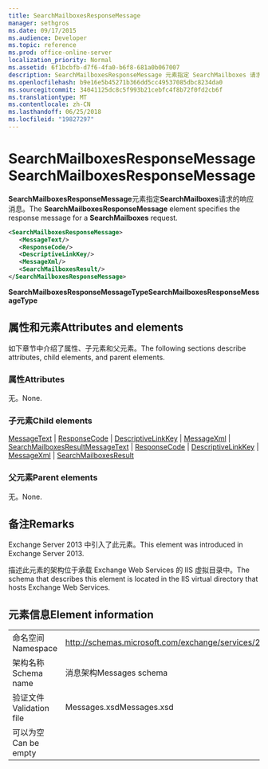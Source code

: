 ```yaml
---
title: SearchMailboxesResponseMessage
manager: sethgros
ms.date: 09/17/2015
ms.audience: Developer
ms.topic: reference
ms.prod: office-online-server
localization_priority: Normal
ms.assetid: 6f1bcbfb-d7f6-4fa0-b6f8-681a0b067007
description: SearchMailboxesResponseMessage 元素指定 SearchMailboxes 请求的响应消息。
ms.openlocfilehash: b9e16e5b45271b366dd5cc49537085dbc8234da0
ms.sourcegitcommit: 34041125dc8c5f993b21cebfc4f8b72f0fd2cb6f
ms.translationtype: MT
ms.contentlocale: zh-CN
ms.lasthandoff: 06/25/2018
ms.locfileid: "19827297"
---
```

# <a name="searchmailboxesresponsemessage"></a><span data-ttu-id="51479-103">SearchMailboxesResponseMessage</span><span class="sxs-lookup"><span data-stu-id="51479-103">SearchMailboxesResponseMessage</span></span>

<span data-ttu-id="51479-104">**SearchMailboxesResponseMessage**元素指定**SearchMailboxes**请求的响应消息。</span><span class="sxs-lookup"><span data-stu-id="51479-104">The **SearchMailboxesResponseMessage** element specifies the response message for a **SearchMailboxes** request.</span></span> 
  
```XML
<SearchMailboxesResponseMessage>
   <MessageText/>
   <ResponseCode/>
   <DescriptiveLinkKey/>
   <MessageXml/>
   <SearchMailboxesResult/>
</SearchMailboxesResponseMessage>
```

 <span data-ttu-id="51479-105">**SearchMailboxesResponseMessageType**</span><span class="sxs-lookup"><span data-stu-id="51479-105">**SearchMailboxesResponseMessageType**</span></span>
## <a name="attributes-and-elements"></a><span data-ttu-id="51479-106">属性和元素</span><span class="sxs-lookup"><span data-stu-id="51479-106">Attributes and elements</span></span>

<span data-ttu-id="51479-107">如下章节中介绍了属性、子元素和父元素。</span><span class="sxs-lookup"><span data-stu-id="51479-107">The following sections describe attributes, child elements, and parent elements.</span></span>
  
### <a name="attributes"></a><span data-ttu-id="51479-108">属性</span><span class="sxs-lookup"><span data-stu-id="51479-108">Attributes</span></span>

<span data-ttu-id="51479-109">无。</span><span class="sxs-lookup"><span data-stu-id="51479-109">None.</span></span>
  
### <a name="child-elements"></a><span data-ttu-id="51479-110">子元素</span><span class="sxs-lookup"><span data-stu-id="51479-110">Child elements</span></span>

<span data-ttu-id="51479-111">[MessageText](messagetext.md) | [ResponseCode](responsecode.md) | [DescriptiveLinkKey](descriptivelinkkey.md) | [MessageXml](messagexml.md) | [SearchMailboxesResult](searchmailboxesresult.md)</span><span class="sxs-lookup"><span data-stu-id="51479-111">[MessageText](messagetext.md) | [ResponseCode](responsecode.md) | [DescriptiveLinkKey](descriptivelinkkey.md) | [MessageXml](messagexml.md) | [SearchMailboxesResult](searchmailboxesresult.md)</span></span>
  
### <a name="parent-elements"></a><span data-ttu-id="51479-112">父元素</span><span class="sxs-lookup"><span data-stu-id="51479-112">Parent elements</span></span>

<span data-ttu-id="51479-113">无。</span><span class="sxs-lookup"><span data-stu-id="51479-113">None.</span></span>
  
## <a name="remarks"></a><span data-ttu-id="51479-114">备注</span><span class="sxs-lookup"><span data-stu-id="51479-114">Remarks</span></span>

<span data-ttu-id="51479-115">Exchange Server 2013 中引入了此元素。</span><span class="sxs-lookup"><span data-stu-id="51479-115">This element was introduced in Exchange Server 2013.</span></span>
  
<span data-ttu-id="51479-116">描述此元素的架构位于承载 Exchange Web Services 的 IIS 虚拟目录中。</span><span class="sxs-lookup"><span data-stu-id="51479-116">The schema that describes this element is located in the IIS virtual directory that hosts Exchange Web Services.</span></span>
  
## <a name="element-information"></a><span data-ttu-id="51479-117">元素信息</span><span class="sxs-lookup"><span data-stu-id="51479-117">Element information</span></span>

|||
|:-----|:-----|
|<span data-ttu-id="51479-118">命名空间</span><span class="sxs-lookup"><span data-stu-id="51479-118">Namespace</span></span>  <br/> |http://schemas.microsoft.com/exchange/services/2006/messages  <br/> |
|<span data-ttu-id="51479-119">架构名称</span><span class="sxs-lookup"><span data-stu-id="51479-119">Schema name</span></span>  <br/> |<span data-ttu-id="51479-120">消息架构</span><span class="sxs-lookup"><span data-stu-id="51479-120">Messages schema</span></span>  <br/> |
|<span data-ttu-id="51479-121">验证文件</span><span class="sxs-lookup"><span data-stu-id="51479-121">Validation file</span></span>  <br/> |<span data-ttu-id="51479-122">Messages.xsd</span><span class="sxs-lookup"><span data-stu-id="51479-122">Messages.xsd</span></span>  <br/> |
|<span data-ttu-id="51479-123">可以为空</span><span class="sxs-lookup"><span data-stu-id="51479-123">Can be empty</span></span>  <br/> ||
   

